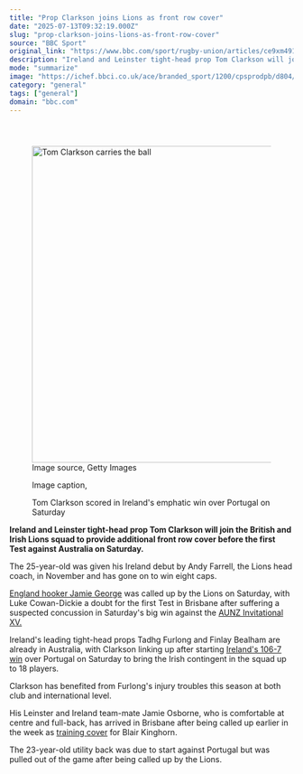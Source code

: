 ```yaml
---
title: "Prop Clarkson joins Lions as front row cover"
date: "2025-07-13T09:32:19.000Z"
slug: "prop-clarkson-joins-lions-as-front-row-cover"
source: "BBC Sport"
original_link: "https://www.bbc.com/sport/rugby-union/articles/ce9xm491e00o"
description: "Ireland and Leinster tight-head prop Tom Clarkson will join the British and Irish Lions squad to provide additional front row cover before the first Test against Australia on Saturday."
mode: "summarize"
image: "https://ichef.bbci.co.uk/ace/branded_sport/1200/cpsprodpb/d804/live/3fff4fc0-5fc8-11f0-8755-2f8b5e5e47a7.jpg"
category: "general"
tags: ["general"]
domain: "bbc.com"
---
```

<div id="readability-page-1" class="page"><div><main id="main-content" data-testid="main-content"><article id="urn-bbc-ares--article-ce9xm491e00o"><header data-component="headline-block"></header><div data-component="image-block"><figure><p><span><picture><source srcset="https://ichef.bbci.co.uk/ace/standard/240/cpsprodpb/d804/live/3fff4fc0-5fc8-11f0-8755-2f8b5e5e47a7.jpg.webp 240w, https://ichef.bbci.co.uk/ace/standard/320/cpsprodpb/d804/live/3fff4fc0-5fc8-11f0-8755-2f8b5e5e47a7.jpg.webp 320w, https://ichef.bbci.co.uk/ace/standard/480/cpsprodpb/d804/live/3fff4fc0-5fc8-11f0-8755-2f8b5e5e47a7.jpg.webp 480w, https://ichef.bbci.co.uk/ace/standard/624/cpsprodpb/d804/live/3fff4fc0-5fc8-11f0-8755-2f8b5e5e47a7.jpg.webp 624w, https://ichef.bbci.co.uk/ace/standard/800/cpsprodpb/d804/live/3fff4fc0-5fc8-11f0-8755-2f8b5e5e47a7.jpg.webp 800w, https://ichef.bbci.co.uk/ace/standard/976/cpsprodpb/d804/live/3fff4fc0-5fc8-11f0-8755-2f8b5e5e47a7.jpg.webp 976w" type="image/webp"><img alt="Tom Clarkson carries the ball" src="https://ichef.bbci.co.uk/ace/standard/997/cpsprodpb/d804/live/3fff4fc0-5fc8-11f0-8755-2f8b5e5e47a7.jpg" srcset="https://ichef.bbci.co.uk/ace/standard/240/cpsprodpb/d804/live/3fff4fc0-5fc8-11f0-8755-2f8b5e5e47a7.jpg 240w, https://ichef.bbci.co.uk/ace/standard/320/cpsprodpb/d804/live/3fff4fc0-5fc8-11f0-8755-2f8b5e5e47a7.jpg 320w, https://ichef.bbci.co.uk/ace/standard/480/cpsprodpb/d804/live/3fff4fc0-5fc8-11f0-8755-2f8b5e5e47a7.jpg 480w, https://ichef.bbci.co.uk/ace/standard/624/cpsprodpb/d804/live/3fff4fc0-5fc8-11f0-8755-2f8b5e5e47a7.jpg 624w, https://ichef.bbci.co.uk/ace/standard/800/cpsprodpb/d804/live/3fff4fc0-5fc8-11f0-8755-2f8b5e5e47a7.jpg 800w, https://ichef.bbci.co.uk/ace/standard/976/cpsprodpb/d804/live/3fff4fc0-5fc8-11f0-8755-2f8b5e5e47a7.jpg 976w" width="997" height="561"></picture></span><span role="text"><span>Image source, </span>Getty Images</span></p><figcaption><span>Image caption, </span><p>Tom Clarkson scored in Ireland's emphatic win over Portugal on Saturday</p></figcaption></figure></div><div data-component="text-block"><p><b>Ireland and Leinster tight-head prop Tom Clarkson will join the British and Irish Lions squad to provide additional front row cover before the first Test against Australia on Saturday.</b></p><p>The 25-year-old was given his Ireland debut by Andy Farrell, the Lions head coach, in November and has gone on to win eight caps.</p><p><a href="https://www.bbc.com/sport/rugby-union/articles/c62853pdjyjo">England hooker Jamie George</a> was called up by the Lions on Saturday, with Luke Cowan-Dickie a doubt for the first Test in Brisbane after suffering a suspected concussion in Saturday's big win against the <a href="https://www.bbc.com/sport/rugby-union/articles/c79q5j35jl0o">AUNZ Invitational XV.</a></p><p>Ireland's leading tight-head props Tadhg Furlong and Finlay Bealham are already in Australia, with Clarkson linking up after starting <a href="https://www.bbc.com/sport/rugby-union/articles/cx23rwgrgl1o">Ireland's 106-7 win</a> over Portugal on Saturday to bring the Irish contingent in the squad up to 18 players.</p><p>Clarkson has benefited from Furlong's injury troubles this season at both club and international level.</p><p>His Leinster and Ireland team-mate Jamie Osborne, who is comfortable at centre and full-back, has arrived in Brisbane after being called up earlier in the week as <a href="https://www.bbc.com/sport/rugby-union/articles/c335832vz7ro">training cover</a> for Blair Kinghorn.</p><p>The 23-year-old utility back was due to start against Portugal but was pulled out of the game after being called up by the Lions.</p></div></article></main></div></div>
